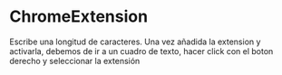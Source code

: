 # ChromeExtension

Escribe una longitud de caracteres.
Una vez añadida la extension y activarla, debemos de ir a un cuadro de texto, hacer click con el boton derecho y seleccionar la extensión
